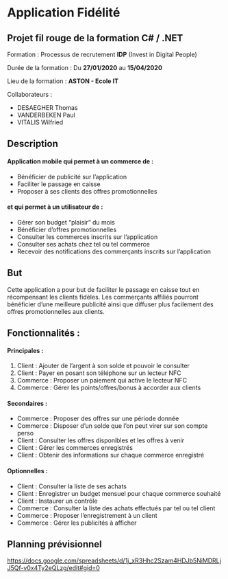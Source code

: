 # Application Fidélité
## Projet fil rouge de la formation C# / .NET 
Formation : Processus de recrutement **IDP** (Invest in Digital People)

Durée de la formation : Du **27/01/2020** au **15/04/2020**

Lieu de la formation : **ASTON - Ecole IT**

Collaborateurs : 
* DESAEGHER Thomas
* VANDERBEKEN Paul
* VITALIS Wilfried


## Description
#### Application mobile qui permet à un commerce de :
* Bénéficier de publicité sur l’application
* Faciliter le passage en caisse
* Proposer à ses clients des offres promotionnelles
#### et qui permet à un utilisateur de :
* Gérer son budget “plaisir” du mois
* Bénéficier d’offres promotionnelles
* Consulter les commerces inscrits sur l’application
* Consulter ses achats chez tel ou tel commerce
* Recevoir des notifications des commerçants inscrits sur l’application

## But
Cette application a pour but de faciliter le passage en caisse tout en récompensant les clients fidèles.
Les commerçants affiliés pourront bénéficier d’une meilleure publicité ainsi que diffuser plus facilement
des offres promotionnelles aux clients.

## Fonctionnalités :
#### Principales :
1. Client : Ajouter de l’argent à son solde et pouvoir le consulter
2. Client : Payer en posant son téléphone sur un lecteur NFC
3. Commerce : Proposer un paiement qui active le lecteur NFC
4. Commerce : Gérer les points/offres/bonus à accorder aux clients
#### Secondaires :
* Commerce : Proposer des offres sur une période donnée
* Commerce : Disposer d’un solde que l’on peut virer sur son compte perso
* Client : Consulter les offres disponibles et les offres à venir
* Client : Gérer les commerces enregistrés
* Client : Obtenir des informations sur chaque commerce enregistré
#### Optionnelles :
* Client : Consulter la liste de ses achats
* Client : Enregistrer un budget mensuel pour chaque commerce souhaité
* Client : Instaurer un contrôle
* Commerce : Consulter la liste des achats effectués par tel ou tel client
* Commerce : Proposer l’enregistrement à un client
* Commerce : Gérer les publicités à afficher

## Planning prévisionnel
https://docs.google.com/spreadsheets/d/1j_xR3Hhc2Szam4HDJb5NiMDRLjJ5Qf-v0x4Ty2eQLzg/edit#gid=0


